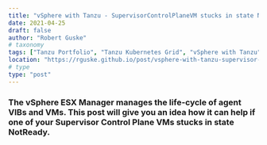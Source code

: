 ```yaml
---
title: "vSphere with Tanzu - SupervisorControlPlaneVM stucks in state NotReady"
date: 2021-04-25
draft: false
author: "Robert Guske"
# taxonomy
tags: ["Tanzu Portfolio", "Tanzu Kubernetes Grid", "vSphere with Tanzu"]
location: "https://rguske.github.io/post/vsphere-with-tanzu-supervisor-control-plane-vm-stucks-in-state-not-ready/"
# type
type: "post"
---
```


### The vSphere ESX Manager manages the life-cycle of agent VIBs and VMs. This post will give you an idea how it can help if one of your Supervisor Control Plane VMs stucks in state NotReady.
